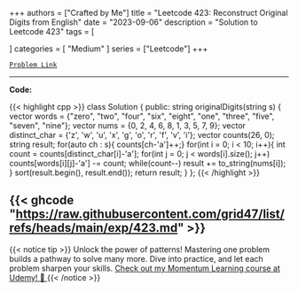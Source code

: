 
+++
authors = ["Crafted by Me"]
title = "Leetcode 423: Reconstruct Original Digits from English"
date = "2023-09-06"
description = "Solution to Leetcode 423"
tags = [
    
]
categories = [
    "Medium"
]
series = ["Leetcode"]
+++



[`Problem Link`](https://leetcode.com/problems/reconstruct-original-digits-from-english/description/)

---

**Code:**

{{< highlight cpp >}}
class Solution {
public:
    string originalDigits(string s) {
        vector<string> words = {"zero", "two", "four", "six", "eight", "one", "three", "five", "seven", "nine"};
        vector<int> nums = {0, 2, 4, 6, 8, 1, 3, 5, 7, 9};
        vector<int> distinct_char = {'z', 'w', 'u', 'x', 'g', 'o', 'r', 'f', 'v', 'i'};
        vector<int> counts(26, 0);
        string result;
        for(auto ch : s){ counts[ch-'a']++;}
        for(int i = 0; i < 10; i++){
            int count = counts[distinct_char[i]-'a'];
            for(int j = 0; j < words[i].size(); j++)
                counts[words[i][j]-'a'] -= count;
            while(count--)
                result += to_string(nums[i]);
        }
        sort(result.begin(), result.end());
        return result;
    }
};
{{< /highlight >}}

{{< ghcode "https://raw.githubusercontent.com/grid47/list/refs/heads/main/exp/423.md" >}}
---


{{< notice tip >}}
Unlock the power of patterns! Mastering one problem builds a pathway to solve many more. Dive into practice, and let each problem sharpen your skills. [Check out my Momentum Learning course at Udemy! 🚀 ](https://www.udemy.com/course/algorithms-and-data-structures-in-cpp/)
{{< /notice >}}

